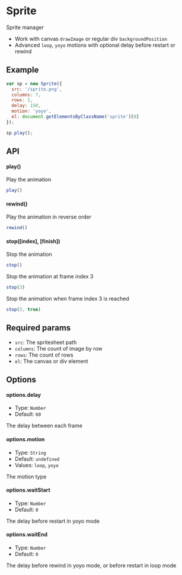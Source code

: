 # Sprite

Sprite manager

* Work with canvas `drawImage` or regular div `backgroundPosition`
* Advanced `loop`, `yoyo` motions with optional delay before restart or rewind


## Example

```js
var sp = new Sprite({
  src: '/sprite.png',
  columns: 7,
  rows: 1,
  delay: 150,
  motion: 'yoyo',
  el: document.getElementsByClassName('sprite')[0]
});

sp.play();
```


## API

#### play()

Play the animation

```js
play()
```

#### rewind()

Play the animation in reverse order

```js
rewind()
```

#### stop([index], [finish])

Stop the animation

```js
stop()
```

Stop the animation at frame index 3

```js
stop(3)
```

Stop the animation when frame index 3 is reached

```js
stop(3, true)
```

## Required params

* `src`: The spritesheet path
* `columns`: The count of image by row
* `rows`: The count of rows
* `el`: The canvas or div element

## Options

#### options.delay

* Type: `Number`
* Default: `60`

The delay between each frame

#### options.motion

* Type: `String`
* Default: `undefined`
* Values: `loop`, `yoyo`

The motion type

#### options.waitStart

* Type: `Number`
* Default: `0`

The delay before restart in yoyo mode

#### options.waitEnd

* Type: `Number`
* Default: `0`

The delay before rewind in yoyo mode, or before restart in loop mode
